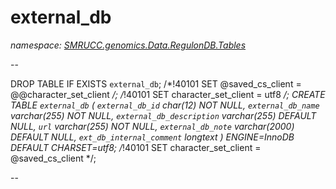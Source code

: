 ﻿# external_db
_namespace: [SMRUCC.genomics.Data.RegulonDB.Tables](./index.md)_

--
 
 DROP TABLE IF EXISTS `external_db`;
 /*!40101 SET @saved_cs_client = @@character_set_client */;
 /*!40101 SET character_set_client = utf8 */;
 CREATE TABLE `external_db` (
 `external_db_id` char(12) NOT NULL,
 `external_db_name` varchar(255) NOT NULL,
 `external_db_description` varchar(255) DEFAULT NULL,
 `url` varchar(255) NOT NULL,
 `external_db_note` varchar(2000) DEFAULT NULL,
 `ext_db_internal_comment` longtext
 ) ENGINE=InnoDB DEFAULT CHARSET=utf8;
 /*!40101 SET character_set_client = @saved_cs_client */;
 
 --




